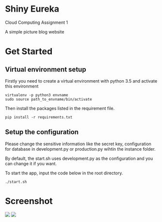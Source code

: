 # Shiny Eureka
Cloud Computing Assignment 1

A simple picture blog website

# Get Started

## Virtual environment setup

Firstly you need to create a virtual environment with python 3.5 and activate this environment
```
virtualenv -p python3 envname
sudo source path_to_envname/bin/activate
```
Then install the packages listed in the requirement file.
```
pip install -r requirements.txt
```

## Setup the configuration

Please change the sensitive information like the secret key, configuration for database in development.py or production.py wihtin the instance folder.

By default, the start.sh uses development.py as the configuration and you can change it if you want.

To start the app, input the code below in the root directory.
```
./start.sh
```

# Screenshot
![](http://owatmapyv.bkt.gdipper.com/Home%20Photo%20Library.png)
![](http://owatmapyv.bkt.gdipper.com/Home%20Photo%20Library%20amplify.png)
